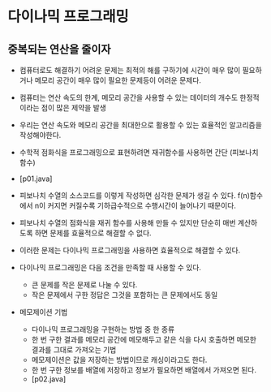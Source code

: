 # 다이나믹 프로그래밍
## 중복되는 연산을 줄이자
- 컴퓨터로도 해결하기 어려운 문제는 최적의 해를 구하기에 시간이 매우 많이 필요하거나 메모리 공간이 매우 많이 필요한 문제등이 어려운 문제다.
- 컴퓨터는 연산 속도의 한계, 메모리 공간을 사용할 수 있는 데이터의 개수도 한정적이라는 점이 많은 제약을 발생
- 우리는 연산 속도와 메모리 공간을 최대한으로 활용할 수 있는 효율적인 알고리즘을 작성해야한다.

- 수학적 점화식을 프로그래밍으로 표현하려면 재귀함수를 사용하면 간단 (피보나치 함수)
- [p01.java]
- 피보나치 수열의 소스코드를 이렇게 작성하면 심각한 문제가 생길 수 있다. f(n)함수에서 n이 커지면 커질수록 기하급수적으로 수행시간이 늘어나기 때문이다.
- 피보나치 수열의 점화식을 재귀 함수를 사용해 만들 수 있지만 단순히 매번 계산하도록 하면 문제를 효율적으로 해결할 수 없다.
- 이러한 문제는 다이나믹 프로그래밍을 사용하면 효율적으로 해결할 수 있다. 
- 다이나믹 프로그래밍은 다음 조건을 만족할 때 사용할 수 있다.
  - 큰 문제를 작은 문제로 나눌 수 있다.
  - 작은 문제에서 구한 정답은 그것을 포함하는 큰 문제에서도 동일

- 메모제이션 기법
  - 다이나믹 프로그래밍을 구현하는 방법 중 한 종류
  - 한 번 구한 결과를 메모리 공간에 메모해두고 같은 식을 다시 호출하면 메모한 결과를 그대로 가져오는 기법
  - 메모제이션은 값을 저장하는 방법이므로 캐싱이라고도 한다.
  - 한 번 구한 정보를 배열에 저장하고 정보가 필요하면 배열에서 가져오면 된다.
  - [p02.java]

